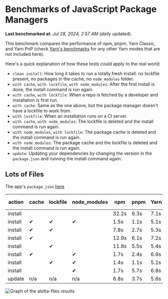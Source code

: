 # Benchmarks of JavaScript Package Managers

**Last benchmarked at**: _Jul 28, 2024, 2:57 AM_ (_daily_ updated).

This benchmark compares the performance of npm, pnpm, Yarn Classic, and Yarn PnP (check [Yarn's benchmarks](https://yarnpkg.com/benchmarks) for any other Yarn modes that are not included here).

Here's a quick explanation of how these tests could apply to the real world:

- `clean install`: How long it takes to run a totally fresh install: no lockfile present, no packages in the cache, no `node_modules` folder.
- `with cache`, `with lockfile`, `with node_modules`: After the first install is done, the install command is run again.
- `with cache`, `with lockfile`: When a repo is fetched by a developer and installation is first run.
- `with cache`: Same as the one above, but the package manager doesn't have a lockfile to work from.
- `with lockfile`: When an installation runs on a CI server.
- `with cache`, `with node_modules`: The lockfile is deleted and the install command is run again.
- `with node_modules`, `with lockfile`: The package cache is deleted and the install command is run again.
- `with node_modules`: The package cache and the lockfile is deleted and the install command is run again.
- `update`: Updating your dependencies by changing the version in the `package.json` and running the install command again.

## Lots of Files

The app's `package.json` [here](https://github.com/pnpm/pnpm.io/blob/main/benchmarks/fixtures/alotta-files/package.json)

| action  | cache | lockfile | node_modules| npm | pnpm | Yarn | Yarn PnP |
| ---     | ---   | ---      | ---         | --- | ---  | ---  | ---      |
| install |       |          |             | 32.2s | 9.3s | 7.1s | 3.4s |
| install | ✔     | ✔        | ✔           | 1.5s | 1.1s | 5.1s | n/a |
| install | ✔     | ✔        |             | 7.8s | 2.7s | 5.3s | 1.3s |
| install | ✔     |          |             | 12.9s | 6.1s | 7.2s | 2.9s |
| install |       | ✔        |             | 11.8s | 5.5s | 5.4s | 1.3s |
| install | ✔     |          | ✔           | 1.7s | 2.4s | 6.9s | n/a |
| install |       | ✔        | ✔           | 1.4s | 1.1s | 5.1s | n/a |
| install |       |          | ✔           | 1.7s | 5.7s | 6.8s | n/a |
| update  | n/a | n/a | n/a | 6.8s | 3.7s | 5.6s | 3s |

<img alt="Graph of the alotta-files results" src="/img/benchmarks/alotta-files.svg" />